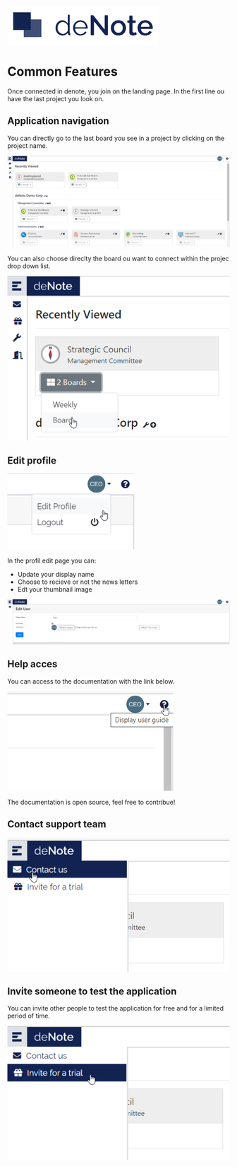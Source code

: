 ![deNote Logo](./assets/images/denote-logo.png)

# Common Features

Once connected in denote, you join on the landing page.
In the first line ou have the last project you look on.

## Application navigation

You can directly go to the last board you see in a project by clicking on the project name.

![lading page](./assets/images/common-features/global-nav-01.png)

You can also choose direclty the board ou want to connect within the projec drop down list.

![lading page](./assets/images/common-features/global-nav-02.png)

## Edit profile

![Edit user access](./assets/images/common-features/edit-user-access.png)

In the profil edit page you can:
* Update your display name
* Choose to recieve or not the news letters
* Edt your thumbnail image

![Edit user](./assets/images/common-features/edit-user.png)

## Help acces

You can access to the documentation with the link below.

![Edit user access](./assets/images/common-features/doc-access.png)

The documentation is open source, feel free to contribue!

## Contact support team

![Edit user access](./assets/images/common-features/contact-us.png)

## Invite someone to test the application

You can invite other people to test the application for free and for a limited period of time.

![Edit user access](./assets/images/common-features/invite-trial.png)



